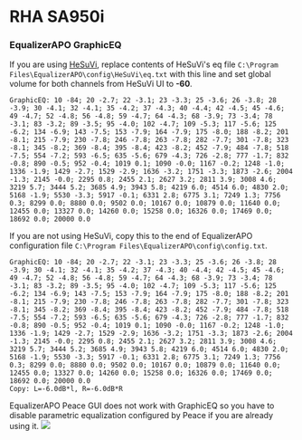 # RHA SA950i
### EqualizerAPO GraphicEQ
If you are using [HeSuVi](https://sourceforge.net/projects/hesuvi/), replace contents of HeSuVi's eq file `C:\Program Files\EqualizerAPO\config\HeSuVi\eq.txt` with this line and set global volume for both channels from HeSuVi UI to **-60**.
```
GraphicEQ: 10 -84; 20 -2.7; 22 -3.1; 23 -3.3; 25 -3.6; 26 -3.8; 28 -3.9; 30 -4.1; 32 -4.1; 35 -4.2; 37 -4.3; 40 -4.4; 42 -4.5; 45 -4.6; 49 -4.7; 52 -4.8; 56 -4.8; 59 -4.7; 64 -4.3; 68 -3.9; 73 -3.4; 78 -3.1; 83 -3.2; 89 -3.5; 95 -4.0; 102 -4.7; 109 -5.3; 117 -5.6; 125 -6.2; 134 -6.9; 143 -7.5; 153 -7.9; 164 -7.9; 175 -8.0; 188 -8.2; 201 -8.1; 215 -7.9; 230 -7.8; 246 -7.8; 263 -7.8; 282 -7.7; 301 -7.8; 323 -8.1; 345 -8.2; 369 -8.4; 395 -8.4; 423 -8.2; 452 -7.9; 484 -7.8; 518 -7.5; 554 -7.2; 593 -6.5; 635 -5.6; 679 -4.3; 726 -2.8; 777 -1.7; 832 -0.8; 890 -0.5; 952 -0.4; 1019 0.1; 1090 -0.0; 1167 -0.2; 1248 -1.0; 1336 -1.9; 1429 -2.7; 1529 -2.9; 1636 -3.2; 1751 -3.3; 1873 -2.6; 2004 -1.3; 2145 -0.0; 2295 0.8; 2455 2.1; 2627 3.2; 2811 3.9; 3008 4.6; 3219 5.7; 3444 5.2; 3685 4.9; 3943 5.8; 4219 6.0; 4514 6.0; 4830 2.0; 5168 -1.9; 5530 -3.3; 5917 -0.1; 6331 2.8; 6775 3.1; 7249 1.3; 7756 0.3; 8299 0.0; 8880 0.0; 9502 0.0; 10167 0.0; 10879 0.0; 11640 0.0; 12455 0.0; 13327 0.0; 14260 0.0; 15258 0.0; 16326 0.0; 17469 0.0; 18692 0.0; 20000 0.0
```
If you are not using HeSuVi, copy this to the end of EqualizerAPO configuration file `C:\Program Files\EqualizerAPO\config\config.txt`.
```
GraphicEQ: 10 -84; 20 -2.7; 22 -3.1; 23 -3.3; 25 -3.6; 26 -3.8; 28 -3.9; 30 -4.1; 32 -4.1; 35 -4.2; 37 -4.3; 40 -4.4; 42 -4.5; 45 -4.6; 49 -4.7; 52 -4.8; 56 -4.8; 59 -4.7; 64 -4.3; 68 -3.9; 73 -3.4; 78 -3.1; 83 -3.2; 89 -3.5; 95 -4.0; 102 -4.7; 109 -5.3; 117 -5.6; 125 -6.2; 134 -6.9; 143 -7.5; 153 -7.9; 164 -7.9; 175 -8.0; 188 -8.2; 201 -8.1; 215 -7.9; 230 -7.8; 246 -7.8; 263 -7.8; 282 -7.7; 301 -7.8; 323 -8.1; 345 -8.2; 369 -8.4; 395 -8.4; 423 -8.2; 452 -7.9; 484 -7.8; 518 -7.5; 554 -7.2; 593 -6.5; 635 -5.6; 679 -4.3; 726 -2.8; 777 -1.7; 832 -0.8; 890 -0.5; 952 -0.4; 1019 0.1; 1090 -0.0; 1167 -0.2; 1248 -1.0; 1336 -1.9; 1429 -2.7; 1529 -2.9; 1636 -3.2; 1751 -3.3; 1873 -2.6; 2004 -1.3; 2145 -0.0; 2295 0.8; 2455 2.1; 2627 3.2; 2811 3.9; 3008 4.6; 3219 5.7; 3444 5.2; 3685 4.9; 3943 5.8; 4219 6.0; 4514 6.0; 4830 2.0; 5168 -1.9; 5530 -3.3; 5917 -0.1; 6331 2.8; 6775 3.1; 7249 1.3; 7756 0.3; 8299 0.0; 8880 0.0; 9502 0.0; 10167 0.0; 10879 0.0; 11640 0.0; 12455 0.0; 13327 0.0; 14260 0.0; 15258 0.0; 16326 0.0; 17469 0.0; 18692 0.0; 20000 0.0
Copy: L=-6.0dB*l, R=-6.0dB*R
```
EqualizerAPO Peace GUI does not work with GraphicEQ so you have to disable parametric equalization configured by Peace if you are already using it.
![](https://raw.githubusercontent.com/jaakkopasanen/AutoEq/master/results/Sonoma%20Model%20One/innerfidelity/onear/RHA%20SA950i/RHA%20SA950i.png)
